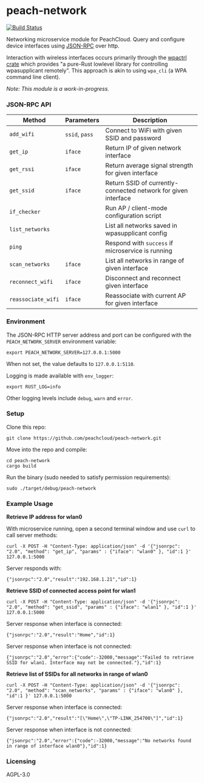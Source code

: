 # peach-network

[![Build Status](https://travis-ci.com/peachcloud/peach-network.svg?branch=master)](https://travis-ci.com/peachcloud/peach-network)

Networking microservice module for PeachCloud. Query and configure device interfaces using [JSON-RPC](https://www.jsonrpc.org/specification) over http.

Interaction with wireless interfaces occurs primarily through the [wpactrl crate](https://docs.rs/wpactrl/0.3.1/wpactrl/) which provides "a pure-Rust lowlevel library for controlling wpasupplicant remotely". This approach is akin to using `wpa_cli` (a WPA command line client).

_Note: This module is a work-in-progress._

### JSON-RPC API

| Method | Parameters | Description |
| --- | --- | --- |
| `add_wifi` | `ssid`, `pass` | Connect to WiFi with given SSID and password |
| `get_ip` | `iface` | Return IP of given network interface |
| `get_rssi` | `iface` | Return average signal strength for given interface |
| `get_ssid` | `iface` | Return SSID of currently-connected network for given interface |
| `if_checker` | | Run AP / client-mode configuration script |
| `list_networks` | | List all networks saved in wpasupplicant config |
| `ping` | | Respond with `success` if microservice is running |
| `scan_networks` | `iface` | List all networks in range of given interface |
| `reconnect_wifi` | `iface` | Disconnect and reconnect given interface |
| `reassociate_wifi` | `iface` | Reassociate with current AP for given interface |

### Environment

The JSON-RPC HTTP server address and port can be configured with the `PEACH_NETWORK_SERVER` environment variable:

`export PEACH_NETWORK_SERVER=127.0.0.1:5000`

When not set, the value defaults to `127.0.0.1:5110`.

Logging is made available with `env_logger`:

`export RUST_LOG=info`

Other logging levels include `debug`, `warn` and `error`.

### Setup

Clone this repo:

`git clone https://github.com/peachcloud/peach-network.git`

Move into the repo and compile:

`cd peach-network`  
`cargo build`

Run the binary (sudo needed to satisfy permission requirements):

`sudo ./target/debug/peach-network`

### Example Usage

**Retrieve IP address for wlan0**

With microservice running, open a second terminal window and use `curl` to call server methods:

`curl -X POST -H "Content-Type: application/json" -d '{"jsonrpc": "2.0", "method": "get_ip", "params" : {"iface": "wlan0" }, "id":1 }' 127.0.0.1:5000`

Server responds with:

`{"jsonrpc":"2.0","result":"192.168.1.21","id":1}`

**Retrieve SSID of connected access point for wlan1**

`curl -X POST -H "Content-Type: application/json" -d '{"jsonrpc": "2.0", "method": "get_ssid", "params" : {"iface": "wlan1" }, "id":1 }' 127.0.0.1:5000`

Server response when interface is connected:

`{"jsonrpc":"2.0","result":"Home","id":1}`

Server response when interface is not connected:

`{"jsonrpc":"2.0","error":{"code":-32000,"message":"Failed to retrieve SSID for wlan1. Interface may not be connected."},"id":1}`

**Retrieve list of SSIDs for all networks in range of wlan0**

`curl -X POST -H "Content-Type: application/json" -d '{"jsonrpc": "2.0", "method": "scan_networks", "params" : {"iface": "wlan0" }, "id":1 }' 127.0.0.1:5000`

Server response when interface is connected:

`{"jsonrpc":"2.0","result":"[\"Home\",\"TP-LINK_254700\"]","id":1}`

Server response when interface is not connected:

`{"jsonrpc":"2.0","error":{"code":-32000,"message":"No networks found in range of interface wlan0"},"id":1}`

### Licensing

AGPL-3.0
